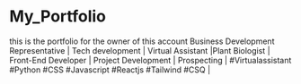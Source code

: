 # My_Portfolio
this is the portfolio for the owner of this account
Business Development Representative | Tech development | Virtual Assistant |Plant Biologist | Front-End Developer | Project Development | Prospecting | #Virtualassistant #Python #CSS #Javascript #Reactjs #Tailwind #CSQ |
